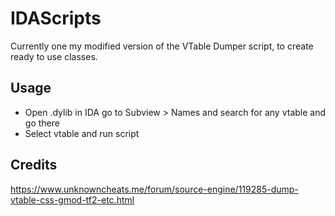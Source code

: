 # IDAScripts
Currently one my modified version of the VTable Dumper script, to create ready to use classes.

## Usage
- Open .dylib in IDA go to Subview > Names and search for any vtable and go there
- Select vtable and run script

## Credits
https://www.unknowncheats.me/forum/source-engine/119285-dump-vtable-css-gmod-tf2-etc.html
